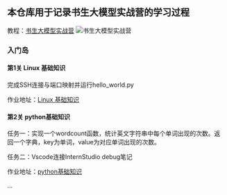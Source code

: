 

## 本仓库用于记录书生大模型实战营的学习过程

教程：[书生大模型实战营](https://github.com/InternLM/Tutorial)
![书生大模型实战营](./data/ "图片title")

### 入门岛

#### 第1关 Linux 基础知识

完成SSH连接与端口映射并运行hello_world.py

作业地址：[Linux 基础知识](https://editor.csdn.net/md/?articleId=140424697)

#### 第2关 python基础知识
任务一：实现一个wordcount函数，统计英文字符串中每个单词出现的次数。返回一个字典，key为单词，value为对应单词出现的次数。

任务二：Vscode连接InternStudio debug笔记

作业地址：[python基础知识](https://editor.csdn.net/md/?articleId=140577170)

...


